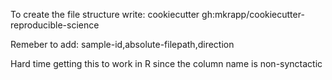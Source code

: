 To create the file structure write: 
cookiecutter gh:mkrapp/cookiecutter-reproducible-science


Remeber to add:
sample-id,absolute-filepath,direction

Hard time getting this to work in R since the column name is non-synctactic
